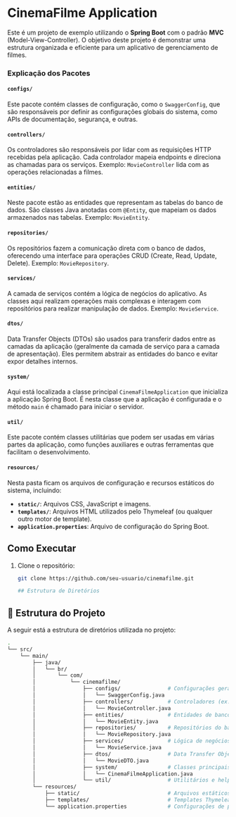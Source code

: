 # CinemaFilme Application

Este é um projeto de exemplo utilizando o **Spring Boot** com o padrão **MVC** (Model-View-Controller). O objetivo deste projeto é demonstrar uma estrutura organizada e eficiente para um aplicativo de gerenciamento de filmes.

### Explicação dos Pacotes

#### `configs/`
Este pacote contém classes de configuração, como o `SwaggerConfig`, que são responsáveis por definir as configurações globais do sistema, como APIs de documentação, segurança, e outras.

#### `controllers/`
Os controladores são responsáveis por lidar com as requisições HTTP recebidas pela aplicação. Cada controlador mapeia endpoints e direciona as chamadas para os serviços. Exemplo: `MovieController` lida com as operações relacionadas a filmes.

#### `entities/`
Neste pacote estão as entidades que representam as tabelas do banco de dados. São classes Java anotadas com `@Entity`, que mapeiam os dados armazenados nas tabelas. Exemplo: `MovieEntity`.

#### `repositories/`
Os repositórios fazem a comunicação direta com o banco de dados, oferecendo uma interface para operações CRUD (Create, Read, Update, Delete). Exemplo: `MovieRepository`.

#### `services/`
A camada de serviços contém a lógica de negócios do aplicativo. As classes aqui realizam operações mais complexas e interagem com repositórios para realizar manipulação de dados. Exemplo: `MovieService`.

#### `dtos/`
Data Transfer Objects (DTOs) são usados para transferir dados entre as camadas da aplicação (geralmente da camada de serviço para a camada de apresentação). Eles permitem abstrair as entidades do banco e evitar expor detalhes internos.

#### `system/`
Aqui está localizada a classe principal `CinemaFilmeApplication` que inicializa a aplicação Spring Boot. É nesta classe que a aplicação é configurada e o método `main` é chamado para iniciar o servidor.

#### `util/`
Este pacote contém classes utilitárias que podem ser usadas em várias partes da aplicação, como funções auxiliares e outras ferramentas que facilitam o desenvolvimento.

#### `resources/`
Nesta pasta ficam os arquivos de configuração e recursos estáticos do sistema, incluindo:

- **`static/`**: Arquivos CSS, JavaScript e imagens.
- **`templates/`**: Arquivos HTML utilizados pelo Thymeleaf (ou qualquer outro motor de template).
- **`application.properties`**: Arquivo de configuração do Spring Boot.

## Como Executar

1. Clone o repositório:
   ```bash
   git clone https://github.com/seu-usuario/cinemafilme.git

   ## Estrutura de Diretórios

## 📂 Estrutura do Projeto
A seguir está a estrutura de diretórios utilizada no projeto:

```bash
.
└── src/
    └── main/
        ├── java/
        │   └── br/
        │       └── com/
        │           └── cinemafilme/
        │               ├── configs/               # Configurações gerais do sistema (ex: Swagger)
        │               │   └── SwaggerConfig.java
        │               ├── controllers/           # Controladores (ex: MovieController)
        │               │   └── MovieController.java
        │               ├── entities/              # Entidades de banco de dados (ex: MovieEntity)
        │               │   └── MovieEntity.java
        │               ├── repositories/          # Repositórios do banco de dados (ex: MovieRepository)
        │               │   └── MovieRepository.java
        │               ├── services/              # Lógica de negócios e serviços (ex: MovieService)
        │               │   └── MovieService.java
        │               ├── dtos/                  # Data Transfer Objects (ex: MovieDTO)
        │               │   └── MovieDTO.java
        │               ├── system/                # Classes principais e de configuração global
        │               │   └── CinemaFilmeApplication.java
        │               └── util/                  # Utilitários e helpers do sistema (ex: StringUtil.java)
        └── resources/
            ├── static/                            # Arquivos estáticos (CSS, JS, imagens, etc.)
            ├── templates/                         # Templates Thymeleaf (HTML)
            └── application.properties             # Configurações de propriedades do Spring

